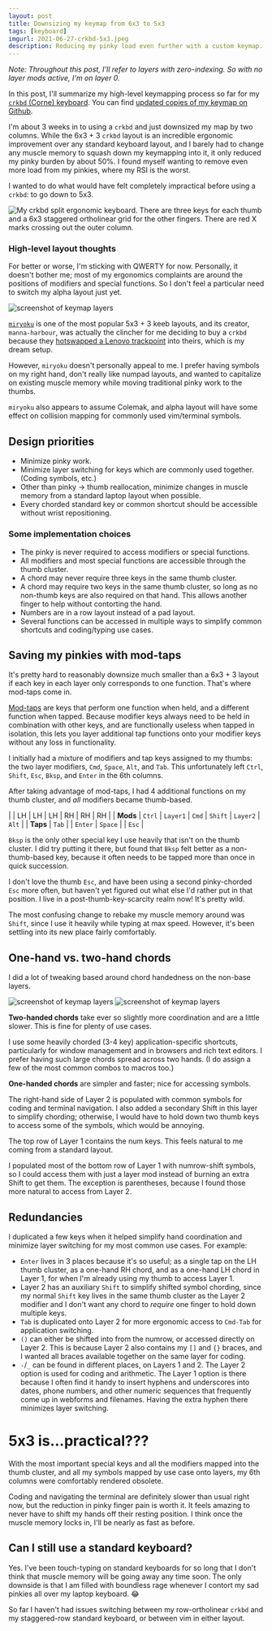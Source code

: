 ```yaml
---
layout: post
title: Downsizing my keymap from 6x3 to 5x3
tags: [keyboard]
imgurl: 2021-06-27-crkbd-5x3.jpeg
description: Reducing my pinky load even further with a custom keymap.
---
```


*Note: Throughout this post, I'll refer to layers with zero-indexing. So with no layer mods active, I'm on layer 0.*

In this post, I'll summarize my high-level keymapping process so far for my [`crkbd` (Corne) keyboard](https://github.com/foostan/crkbd). You can find [updated copies of my keymap on Github](https://github.com/rfong/shibui).

I'm about 3 weeks in to using a `crkbd` and just downsized my map by two columns. While the 6x3 + 3 `crkbd` layout is an incredible ergonomic improvement over any standard keyboard layout, and I barely had to change any muscle memory to squash down my keymapping into it, it only reduced my pinky burden by about 50%. I found myself wanting to remove even more load from my pinkies, where my RSI is the worst.

I wanted to do what would have felt completely impractical before using a `crkbd`: to go down to 5x3.

<img alt="My crkbd split ergonomic keyboard. There are three keys for each thumb and a 6x3 staggered ortholinear grid for the other fingers. There are red X marks crossing out the outer column." src="{{site.baseurl}}/assets/images/2021-06-27-crkbd-5x3.jpeg" />

### High-level layout thoughts

For better or worse, I'm sticking with QWERTY for now. Personally, it doesn't bother me; most of my ergonomics complaints are around the positions of modifiers and special functions. So I don't feel a particular need to switch my alpha layout just yet.

<img alt="screenshot of keymap layers" src="{{site.baseurl}}/assets/images/2021-06-27-layout-0.png" />

[`miryoku`](https://github.com/manna-harbour/miryoku) is one of the most popular 5x3 + 3 keeb layouts, and its creator, `manna-harbour`, was actually the clincher for me deciding to buy a `crkbd` because they [hotswapped a Lenovo trackpoint](https://github.com/manna-harbour/crkbd/tree/master/trackpoint) into theirs, which is my dream setup.

However, `miryoku` doesn't personally appeal to me. I prefer having symbols on my right hand, don't really like numpad layouts, and wanted to capitalize on existing muscle memory while moving traditional pinky work to the thumbs.

`miryoku` also appears to assume Colemak, and alpha layout will have some effect on collision mapping for commonly used vim/terminal symbols. 

## Design priorities

- Minimize pinky work.
- Minimize layer switching for keys which are commonly used together. (Coding symbols, etc.)
- Other than pinky -> thumb reallocation, minimize changes in muscle memory from a standard laptop layout when possible.
- Every chorded standard key or common shortcut should be accessible without wrist repositioning.

### Some implementation choices

- The pinky is never required to access modifiers or special functions.
- All modifiers and most special functions are accessible through the thumb cluster.
- A chord may never require three keys in the same thumb cluster.
- A chord may require two keys in the same thumb cluster, so long as no non-thumb keys are also required on that hand. This allows another finger to help without contorting the hand.
- Numbers are in a row layout instead of a pad layout.
- Several functions can be accessed in multiple ways to simplify common shortcuts and coding/typing use cases.

## Saving my pinkies with mod-taps

It's pretty hard to reasonably downsize much smaller than a 6x3 + 3 layout if each key in each layer only corresponds to one function. That's where mod-taps come in.

[Mod-taps](https://docs.qmk.fm/#/mod_tap) are keys that perform one function when held, and a different function when tapped. Because modifier keys always need to be held in combination with other keys, and are functionally useless when tapped in isolation, this lets you layer additional tap functions onto your modifier keys without any loss in functionality.

I initially had a mixture of modifiers and tap keys assigned to my thumbs: the two layer modifiers, `Cmd`, `Space`, `Alt`, and `Tab`. This unfortunately left `Ctrl`, `Shift`, `Esc`, `Bksp`, and `Enter` in the 6th columns.

After taking advantage of mod-taps, I had 4 additional functions on my thumb cluster, and *all* modifiers became thumb-based.

|          | LH     | LH       | LH      | RH      | RH       | RH     |
| **Mods** | `Ctrl` | `Layer1` | `Cmd`   | `Shift` | `Layer2` | `Alt`  |
| **Taps** | `Tab`  |          | `Enter` | `Space` |          | `Esc`  |

`Bksp` is the only other special key I use heavily that isn't on the thumb cluster. I did try putting it there, but found that `Bksp` felt better as a non-thumb-based key, because it often needs to be tapped more than once in quick succession.

I don't love the thumb `Esc`, and have been using a second pinky-chorded `Esc` more often, but haven't yet figured out what else I'd rather put in that position. I live in a post-thumb-key-scarcity realm now! It's pretty wild.

The most confusing change to rebake my muscle memory around was `Shift`, since I use it heavily while typing at max speed. However, it's been settling into its new place fairly comfortably.

## One-hand vs. two-hand chords

I did a lot of tweaking based around chord handedness on the non-base layers.

<img alt="screenshot of keymap layers" src="{{site.baseurl}}/assets/images/2021-06-27-layout-1.png" />
<img alt="screenshot of keymap layers" src="{{site.baseurl}}/assets/images/2021-06-27-layout-2.png" />

**Two-handed chords** take ever so slightly more coordination and are a little slower. This is fine for plenty of use cases.

I use some heavily chorded (3-4 key) application-specific shortcuts, particularly for window management and in browsers and rich text editors. I prefer having such large chords spread across two hands. (I do assign a few of the most common combos to macros too.)

**One-handed chords** are simpler and faster; nice for accessing symbols.

The right-hand side of Layer 2 is populated with common symbols for coding and terminal navigation. I also added a secondary Shift in this layer to simplify chording; otherwise, I would have to hold down two thumb keys to access some of the symbols, which would be annoying. 

The top row of Layer 1 contains the num keys. This feels natural to me coming from a standard layout.

I populated most of the bottom row of Layer 1 with numrow-shift symbols, so I could access them with just a layer mod instead of burning an extra Shift to get them. The exception is parentheses, because I found those more natural to access from Layer 2.

## Redundancies

I duplicated a few keys when it helped simplify hand coordination and minimize layer switching for my most common use cases. For example:
- `Enter` lives in 3 places because it's so useful; as a single tap on the LH thumb cluster, as a one-hand RH chord, and as a one-hand LH chord in Layer 1, for when I'm already using my thumb to access Layer 1.
- Layer 2 has an auxiliary `Shift` to simplify shifted symbol chording, since my normal `Shift` key lives in the same thumb cluster as the Layer 2 modifier and I don't want any chord to *require* one finger to hold down multiple keys.
- `Tab` is duplicated onto Layer 2 for more ergonomic access to `Cmd-Tab` for application switching.
- `()` can either be shifted into from the numrow, or accessed directly on Layer 2. This is because Layer 2 also contains my `[]` and `{}` braces, and I wanted all braces available together on the same layer for coding.
- `-`/`_` can be found in different places, on Layers 1 and 2. The Layer 2 option is used for coding and arithmetic. The Layer 1 option is there because I often find it handy to insert hyphens and underscores into dates, phone numbers, and other numeric sequences that frequently come up in webforms and filenames. Having the extra hyphen there minimizes layer switching.

# 5x3 is...practical???

With the most important special keys and all the modifiers mapped into the thumb cluster, and all my symbols mapped by use case onto layers, my 6th columns were comfortably rendered obsolete.

Coding and navigating the terminal are definitely slower than usual right now, but the reduction in pinky finger pain is worth it. It feels amazing to never have to shift my hands off their resting position. I think once the muscle memory locks in, I'll be nearly as fast as before.

## Can I still use a standard keyboard?

Yes. I've been touch-typing on standard keyboards for so long that I don't think that muscle memory will be going away any time soon. The only downside is that I am filled with boundless rage whenever I contort my sad pinkies all over my laptop keyboard. 😂

So far I haven't had issues switching between my row-ortholinear `crkbd` and my staggered-row standard keyboard, or between vim in either layout.
